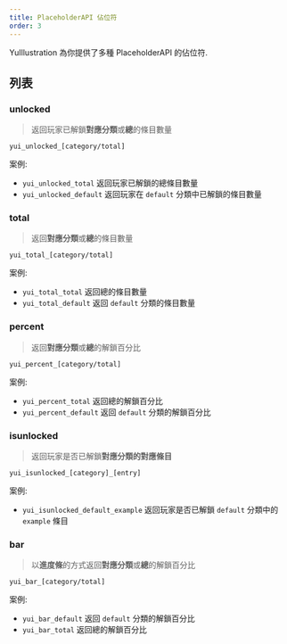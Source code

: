 ```yaml
---
title: PlaceholderAPI 佔位符
order: 3
---
```


YuIllustration 為你提供了多種 PlaceholderAPI 的佔位符.

## 列表

### unlocked

> 返回玩家已解鎖**對應分類**或**總**的條目數量

`yui_unlocked_[category/total]`

案例:

- `yui_unlocked_total` 返回玩家已解鎖的總條目數量
- `yui_unlocked_default` 返回玩家在 `default` 分類中已解鎖的條目數量

### total

> 返回**對應分類**或**總**的條目數量

`yui_total_[category/total]`

案例:

- `yui_total_total` 返回總的條目數量
- `yui_total_default` 返回 `default` 分類的條目數量

### percent

> 返回**對應分類**或**總**的解鎖百分比

`yui_percent_[category/total]`

案例:

- `yui_percent_total` 返回總的解鎖百分比
- `yui_percent_default` 返回 `default` 分類的解鎖百分比

### isunlocked

> 返回玩家是否已解鎖**對應分類的對應條目**

`yui_isunlocked_[category]_[entry]`

案例:

- `yui_isunlocked_default_example` 返回玩家是否已解鎖 `default` 分類中的 `example` 條目

### bar

> 以**進度條**的方式返回**對應分類**或**總**的解鎖百分比

`yui_bar_[category/total]`

案例:

- `yui_bar_default` 返回 `default` 分類的解鎖百分比
- `yui_bar_total` 返回總的解鎖百分比
